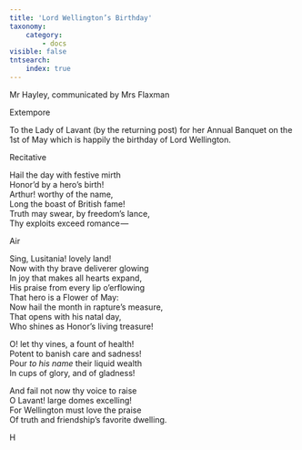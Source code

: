 ```yaml
---
title: 'Lord Wellington’s Birthday'
taxonomy:
    category:
        - docs
visible: false
tntsearch:
    index: true
---
```


<div class="author">Mr Hayley, communicated by Mrs Flaxman</div>

<span class="title">Extempore</span>

To the Lady of Lavant (by the returning post) for her Annual Banquet on the 1st of May which is happily the birthday of Lord Wellington.

<span class="title">Recitative</span>

Hail the day with festive mirth  
Honor’d by a hero’s birth!  
Arthur! worthy of the name,  
Long the boast of British fame!  
Truth may swear, by freedom’s lance,  
Thy exploits exceed romance —   

<span class="title">Air</span>

Sing, Lusitania! lovely land!  
Now with thy brave deliverer glowing  
In joy that makes all hearts expand,  
His praise from every lip o’erflowing  
That hero is a Flower of May:  
Now hail the month in rapture’s measure,  
That opens with his natal day,  
Who shines as Honor’s living treasure!

O! let thy vines, a fount of health!  
Potent to banish care and sadness!  
Pour *to his name* their liquid wealth  
In cups of glory, and of gladness!

And fail not now thy voice to raise  
O Lavant! large domes excelling!  
For Wellington must love the praise  
Of truth and friendship’s favorite dwelling.

H

